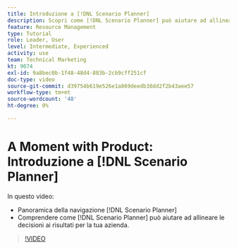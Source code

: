```yaml
---
title: Introduzione a [!DNL Scenario Planner]
description: Scopri come [!DNL Scenario Planner] può aiutare ad allineare le decisioni ai risultati per la tua azienda. Scopri come navigare [!DNL Scenario Planner].
feature: Resource Management
type: Tutorial
role: Leader, User
level: Intermediate, Experienced
activity: use
team: Technical Marketing
kt: 9074
exl-id: 9a8bec0b-1f48-48d4-883b-2cb9cff251cf
doc-type: video
source-git-commit: d39754b619e526e1a869deedb38dd2f2b43aee57
workflow-type: tm+mt
source-wordcount: '48'
ht-degree: 0%

---
```


# A Moment with Product: Introduzione a [!DNL Scenario Planner]

In questo video:

* Panoramica della navigazione [!DNL Scenario Planner]
* Comprendere come [!DNL Scenario Planner] può aiutare ad allineare le decisioni ai risultati per la tua azienda.

>[!VIDEO](https://video.tv.adobe.com/v/335316/?quality=12)
